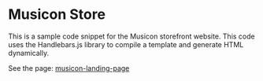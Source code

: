 # Musicon Store
This is a sample code snippet for the Musicon storefront website. This code uses the Handlebars.js library to compile a template and generate HTML dynamically.


See the page: [musicon-landing-page](https://tokyohmachine.github.io/musicon-landing-page/index.html)
